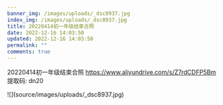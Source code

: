 ```yaml
---
banner_img: /images/uploads/_dsc8937.jpg
index_img: /images/uploads/_dsc8937.jpg
title: 20220414初一年级结束合照
date: 2022-12-16 14:03:50
updated: 2022-12-16 14:03:50
permalink: ""
comments: true
---
```

20220414初一年级结束合照 https://www.aliyundrive.com/s/Z7rdCDFP5Bm 提取码: dn20

!﻿\[](source/images/uploads/_dsc8937.jpg)
